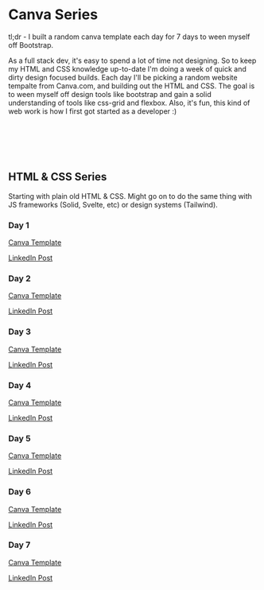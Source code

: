 # Canva Series

tl;dr - I built a random canva template each day for 7 days to ween myself off Bootstrap.

As a full stack dev, it's easy to spend a lot of time not designing. So to keep my HTML and CSS knowledge up-to-date I'm doing a week of quick and dirty design focused builds. Each day I'll be picking a random website tempalte from Canva.com, and building out the HTML and CSS. The goal is to ween myself off design tools like bootstrap and gain a solid understanding of tools like css-grid and flexbox. Also, it's fun, this kind of web work is how I first got started as a developer :)

<br>
<br>
<br>
<br>

## HTML & CSS Series
Starting with plain old HTML & CSS. Might go on to do the same thing with JS frameworks (Solid, Svelte, etc) or design systems (Tailwind).

### Day 1
[Canva Template](https://www.canva.com/templates/EAE72h59o2Y-ivory-dark-brown-warm-neutral-classic-minimal-design-graphic-design-portfolio-website/)

[LinkedIn Post](https://www.linkedin.com/posts/caleb-wood-440b37168_100daysofcode-7daysofcanva-webdev-activity-7039753882842898432-U2Ts?utm_source=share&utm_medium=member_desktop)
### Day 2
[Canva Template](https://www.canva.com/templates/EAEvfVlYivU-yellow-colorful-ui-health-and-wellness-bio-link-website)

[LinkedIn Post](https://www.linkedin.com/posts/caleb-wood-440b37168_7daysofcanva-webdev-css-activity-7040130105200836609-06sK?utm_source=share&utm_medium=member_desktop)
### Day 3
[Canva Template](https://www.canva.com/templates/EAEvfsV3Cdg-black-and-white-simple-dark-fashion-bio-link-website/)

[LinkedIn Post](https://www.linkedin.com/posts/caleb-wood-440b37168_7daysofcanva-html-css-activity-7040399785266216960-Te2s?utm_source=share&utm_medium=member_desktop)
### Day 4
[Canva Template](https://www.canva.com/design/DAFc01hVuqs/54RpuCIoKwOn1GRIsTyKnw)

[LinkedIn Post](https://www.linkedin.com/posts/caleb-wood-440b37168_7daysofcanva-html-css-activity-7041644211376463873-1zoH?utm_source=share&utm_medium=member_desktop)
### Day 5
[Canva Template](https://www.canva.com/templates/EAE-Mix7npY-dark-orange-yellow-bold-geometric-choice-board-education-website/)

[LinkedIn Post](https://www.linkedin.com/posts/caleb-wood-440b37168_7daysofcanva-html-css-activity-7042303578757087232-G9Ua?utm_source=share&utm_medium=member_desktop)

### Day 6
[Canva Template](https://www.canva.com/templates/EAFUgqAtIlU-internal-homepage-internal-communication-website-in-bright-green-black-2d-illustration-style/)

[LinkedIn Post](https://www.linkedin.com/posts/caleb-wood-440b37168_7daysofcanva-html-css-activity-7042690560230375424-e0jX?utm_source=share&utm_medium=member_desktop)

### Day 7
[Canva Template](https://www.canva.com/templates/EAEkUYEZExY-white-photocentric-food-and-restaurant-bio-link-website)

[LinkedIn Post](https://www.linkedin.com/posts/caleb-wood-440b37168_7daysofcanva-html-css-activity-7044742458097713152--xO2?utm_source=share&utm_medium=member_desktop)